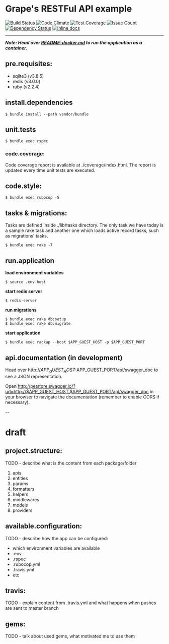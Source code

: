 # Grape's RESTFul API example

[![Build Status](https://travis-ci.org/marioluan/ruby-restful-api-example-grape.svg?branch=master)](https://travis-ci.org/marioluan/ruby-restful-api-example-grape)
[![Code Climate](https://codeclimate.com/github/marioluan/ruby-restful-api-example-grape/badges/gpa.svg)](https://codeclimate.com/github/marioluan/ruby-restful-api-example-grape)
[![Test Coverage](https://codeclimate.com/github/marioluan/ruby-restful-api-example-grape/badges/coverage.svg)](https://codeclimate.com/github/marioluan/ruby-restful-api-example-grape/coverage)
[![Issue Count](https://codeclimate.com/github/marioluan/ruby-restful-api-example-grape/badges/issue_count.svg)](https://codeclimate.com/github/marioluan/ruby-restful-api-example-grape)
[![Dependency Status](https://gemnasium.com/marioluan/ruby-restful-api-example-grape.svg)](https://gemnasium.com/marioluan/ruby-restful-api-example-grape)
[![Inline docs](http://inch-ci.org/github/marioluan/ruby-restful-api-example-grape.svg?branch=master)](http://inch-ci.org/github/marioluan/ruby-restful-api-example-grape)
***

***Note: Head over [README-docker.md](/README-docker.md) to run the application as a container.***

## pre.requisites:
* sqlite3 (v3.8.5)
* redis (v3.0.0)
* ruby (v2.2.4)

## install.dependencies
```
$ bundle install --path vendor/bundle
```

## unit.tests
```
$ bundle exec rspec
```

### code.coverage:
Code coverage report is available at ./coverage/index.html. The report is updated every time unit tests are executed.

## code.style:
```
$ bundle exec rubocop -S
```

## tasks & migrations:
Tasks are defined inside ./lib/tasks directory. The only task we have today is a sample rake task and another one which loads active record tasks, such as migrations' tasks.
```
$ bundle exec rake -T
```

## run.application
**load environment variables**
```
$ source .env-host
```
**start redis server**
```
$ redis-server
```
**run migrations**
```
$ bundle exec rake db:setup
$ bundle exec rake db:migrate
```
**start application**
```
$ bundle exec rackup --host $APP_GUEST_HOST -p $APP_GUEST_PORT
```

## api.documentation (in development)
Head over http://$APP_GUEST_HOST:$APP_GUEST_PORT/api/swagger_doc to see a JSON representation.

Open http://petstore.swagger.io/?url=http://$APP_GUEST_HOST:$APP_GUEST_PORT/api/swagger_doc in your browser to navigate the documentation (remember to enable CORS if necessary).

--

# draft
## project.structure:
TODO - describe what is the content from each package/folder

1. apis
1. entities
1. params
1. formatters
1. helpers
1. middlewares
1. models
1. providers

## available.configuration:
TODO - describe how the app can be configured:
- which environment variables are available
- .env
- .rspec
- .rubocop.yml
- .travis.yml
- etc

## travis:
TODO - explain content from .travis.yml and what happens when pushes are sent to master branch

## gems:
TODO - talk about used gems, what motivated me to use them

